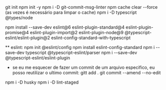 git init
npm init -y
npm i -D git-commit-msg-linter
npm cache clear --force (as vezes é necessário para limpar o cache)
npm i -D typescript @types/node

npm install --save-dev eslint@6 eslint-plugin-standard@4 eslint-plugin-promise@4 eslint-plugin-import@2 eslint-plugin-node@9 @typescript-eslint/eslint-plugin@2 eslint-config-standard-with-typescript


** eslint: 
npm init @eslint/config
npm install eslint-config-standard
npm i --save-dev typescript @typescript-eslint/parser
npm i --save-dev @typescript-eslint/eslint-plugin

* se eu me esquecer de fazer um commit de um arquivo especifico, eu posso reutilizar o ultimo commit:
gitt add .
git commit --amend --no-edit

npm i -D husky
npm i -D lint-staged